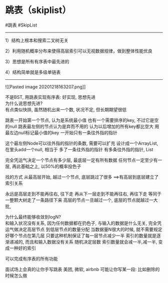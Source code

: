 # 跳表（skiplist）

#跳表 #SkipList 

---
1）结构上根本和搜索二叉树无关

2）利用随机概率分布来使得高层索引可以无视数据规律，做到整体性能优良

3）思想是所有有序表中最先进的

4）结构简单就是多级单链表


---
![[Pasted image 20201218163207.png]]


不是BST, 用跳表实现有序表: 好实现, 思想先进  
为什么说思想先进?  
有点类似快排, 虽然随机出来一个数, 状况不定, 
但长期期望很低


跳表一开始第一个节点, 认为是系统最小值
 也有一个需要排序的key, 不过它是空的null
跳表最左侧的节点认为是弃而不用的
认为以后增加的所有key都比空大
用最左边null标记最小值的key
一开始只有一条往外指的指针

这个最左侧Node可以往外指的指针的条数, 需要可以扩充
设计成一个ArrayList, 在里头add一个null, 相当于
多了一条往外指的指针
有多条往外指的指针, List

完全凭运气决定一个节点有多少层, 最底层一定有所有数据
 任何节点一定至少有一层, 再此基础之上, 以50%的概率投色子
 
 

找的方式
从最高层开始, 越过一个节点, 底层跳过了很多
==>有高层到底层建立了索引关系

永远是高层走到不能再往右, 往下走
  再从下一层走到不能再往右, 再往下走
等同于一整颗大树走了一条路径下来
高层的节点一旦越过一个, 底层的节点就越过一大批, 


为什么最终能够收敛到logN?    
和输入状况没有关系, 因为任何数据都在扔色子, 
与输入的数据是什么无关, 完全凭运气做决定高层节点
到低层节点的数量分配
当数据量N很大的时候, 就不需要规定好哪个节点在第几层
只要这种机制保证了每一层节点减少一半
索引的数量就是逐渐递减的, 而且和输入数据没有关系
随机决定层数
索引数量就会减一半,减一半, 变成一种好的索引


可以完成有序表的所有功能

面试场上会真的让你手写跳表
 美团, 微软, airbnb
可能让你写某一段: 比如删除的时候怎么做



